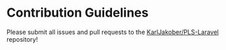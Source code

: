 # Contribution Guidelines

Please submit all issues and pull requests to the [KarlJakober/PLS-Laravel](http://github.com/KarlJakober/PLS-Laravel) repository!
